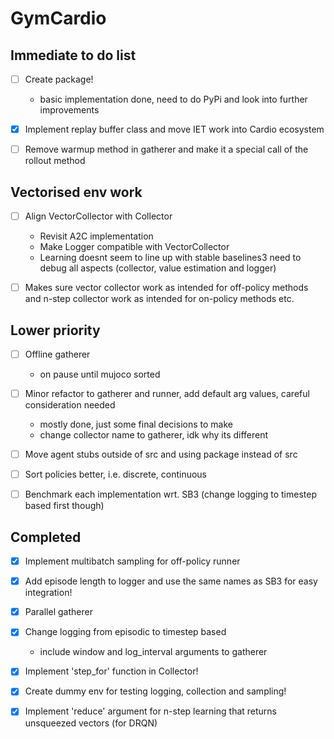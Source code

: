 # GymCardio

## Immediate to do list
* [ ] Create package!
  * basic implementation done, need to do PyPi and look into further improvements

* [x] Implement replay buffer class and move IET work into Cardio ecosystem

* [ ] Remove warmup method in gatherer and make it a special call of the rollout method

## Vectorised env work
* [ ] Align VectorCollector with Collector
  * Revisit A2C implementation
  * Make Logger compatible with VectorCollector
  * Learning doesnt seem to line up with stable baselines3 need to debug all aspects (collector, value estimation and logger)

* [ ] Makes sure vector collector work as intended for off-policy methods and n-step collector work as intended for on-policy methods etc.

## Lower priority

* [ ] Offline gatherer
  * on pause until mujoco sorted

* [ ] Minor refactor to gatherer and runner, add default arg values, careful consideration needed
  * mostly done, just some final decisions to make
  * change collector name to gatherer, idk why its different

* [ ] Move agent stubs outside of src and using package instead of src

* [ ] Sort policies better, i.e. discrete, continuous

* [ ] Benchmark each implementation wrt. SB3 (change logging to timestep based first though)
 
## Completed
* [x] Implement multibatch sampling for off-policy runner

* [x] Add episode length to logger and use the same names as SB3 for easy integration!

* [x] Parallel gatherer

* [x] Change logging from episodic to timestep based
  * include window and log_interval arguments to gatherer

* [x] Implement 'step_for' function in Collector!

* [x] Create dummy env for testing logging, collection and sampling!

* [x] Implement 'reduce' argument for n-step learning that returns unsqueezed vectors (for DRQN)